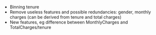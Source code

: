 - Binning tenure
- Remove useless features and possible redundancies: gender, monthly charges (can be derived from tenure and total charges)
- New features, eg difference between MonthlyCharges and TotalCharges/tenure
